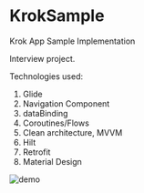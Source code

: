 # KrokSample
Krok App Sample Implementation

Interview project.

Technologies used:
1. Glide
2. Navigation Component
3. dataBinding
4. Coroutines/Flows
5. Clean architecture, MVVM
6. Hilt
7. Retrofit
8. Material Design

<img alt="demo" src="https://github.com/aleh-god/KrokSample/blob/master/demo.gif" />